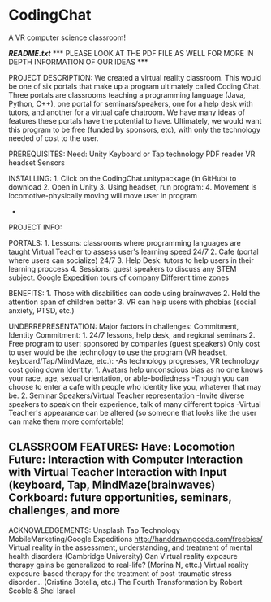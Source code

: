 # CodingChat
A VR computer science classroom!

***README.txt***
*** PLEASE LOOK AT THE PDF FILE AS WELL FOR MORE IN DEPTH INFORMATION OF OUR IDEAS ***

PROJECT DESCRIPTION:
We created a virtual reality classroom. This would be one of six portals that make up a program ultimately called Coding Chat. Three portals are classrooms teaching a programming language (Java, Python, C++), one portal for seminars/speakers, one for a help desk with tutors, and another for a virtual cafe chatroom. We have many ideas of features these portals have the potential to have. Ultimately, we would want this program to be free (funded by sponsors, etc), with only the technology needed of cost to the user.

PREREQUISITES:
Need:
	Unity
	Keyboard or Tap technology 
	PDF reader
	VR headset
	Sensors
    
INSTALLING:
	1. Click on the CodingChat.unitypackage (in GitHub) to download
	2. Open in Unity
	3. Using headset, run program:
	4. Movement is locomotive-physically moving will move user in program

-
PROJECT INFO:

PORTALS:
	1. Lessons: classrooms where programming languages are taught
		Virtual Teacher to assess user's learning speed
		24/7
	2. Cafe (portal where users can socialize)
		24/7
	3. Help Desk: tutors to help users in their learning proccess
	4. Sessions: guest speakers to discuss any STEM subject.
		Google Expedition tours of company
		Different time zones
		
BENEFITS:
	1. Those with disabilities can code using brainwaves
	2. Hold the attention span of children better
	3. VR can help users with phobias (social anxiety, PTSD, etc.)
	
UNDERREPRESENTATION:
	Major factors in challenges: Commitment, Identity
	Commitment:
	1. 24/7 lessons, help desk, and regional seminars
	2. Free program to user: sponsored by companies (guest speakers)
		Only cost to user would be the technology to use the program (VR headset, keyboard/Tap/MindMaze, etc.):
			-As technology progresses, VR technology cost going down
	Identity:
	1. Avatars help unconscious bias as no one knows your race, age, sexual orientation, or able-bodiedness
		-Though you can choose to enter a cafe with people who identity like you, whatever that may be.
	2. Seminar Speakers/Virtual Teacher representation
		-Invite diverse speakers to speak on their experience, talk of many different topics
		-Virtual Teacher's appearance can be altered (so someone that looks like the user can make them more comfortable)

CLASSROOM FEATURES:
	Have: 
	Locomotion
	Future:
	Interaction with Computer
	Interaction with Virtual Teacher
	Interaction with Input (keyboard, Tap, MindMaze(brainwaves)
	Corkboard:
		future opportunities, seminars, challenges, and more
-
	
ACKNOWLEDGEMENTS:
Unsplash
Tap Technology
MobileMarketing/Google Expeditions
http://handdrawngoods.com/freebies/
Virtual reality in the assessment, understanding, and treatment of mental health disorders  (Cambridge University)
Can Virtual reality exposure therapy gains be generalized to real-life?  (Morina N, ettc.)
Virtual reality exposure-based therapy for the treatment of post-traumatic stress disorder… (Cristina Botella, etc.)
The Fourth Transformation by Robert Scoble & Shel Israel
